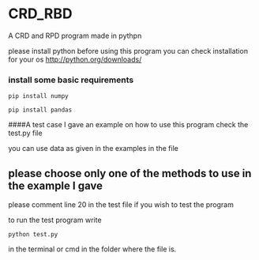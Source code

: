 # CRD_RBD

A CRD and RPD program made in pythpn

please install python before using this program you can check installation for your os
http://python.org/downloads/
### install some basic requirements
`pip install numpy`

`pip install pandas`

####A  test case
I gave an example on how to use this program
check the  test.py file

you can use data as given in the examples in the file

## please choose only one of the methods to use in the example I gave

please comment line 20 in the test file if you wish to test the program

to run the test program write 

`python test.py`

in the terminal or cmd in the folder where the file is.
